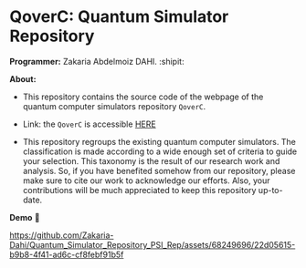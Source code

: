 # QoverC: Quantum Simulator Repository

**Programmer:** Zakaria Abdelmoiz DAHI. :shipit:

**About:** 

- This repository contains the source code of the webpage of the quantum computer simulators repository ``QoverC``.

- Link: the ``QoverC`` is accessible [HERE](https://zakaria-dahi.github.io/QoverC/About.html)

- This repository regroups the existing quantum computer simulators. The classification is made according to a wide enough set of criteria to guide your selection. This taxonomy is the result of our research work and analysis. So, if you have benefited somehow from our repository, please make sure to cite our work to acknowledge our efforts. Also, your contributions will be much appreciated to keep this repository up-to-date.

**Demo** :movie_camera:


https://github.com/Zakaria-Dahi/Quantum_Simulator_Repository_PSI_Rep/assets/68249696/22d05615-b9b8-4f41-ad6c-cf8febf91b5f

